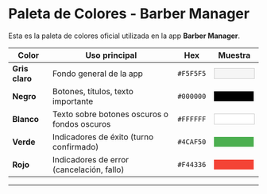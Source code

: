 # Paleta de Colores - Barber Manager

Esta es la paleta de colores oficial utilizada en la app **Barber Manager**.

| Color               | Uso principal                             | Hex        | Muestra                          |
|---------------------|-------------------------------------------|------------|----------------------------------|
| **Gris claro**       | Fondo general de la app                   | `#F5F5F5`  | <div style="width:80px;height:20px;background:#F5F5F5;border:1px solid #ccc;"></div> |
| **Negro**            | Botones, títulos, texto importante        | `#000000`  | <div style="width:80px;height:20px;background:#000000;"></div>                       |
| **Blanco**           | Texto sobre botones oscuros o fondos oscuros | `#FFFFFF`  | <div style="width:80px;height:20px;background:#FFFFFF;border:1px solid #ccc;"></div> |
| **Verde**            | Indicadores de éxito (turno confirmado)   | `#4CAF50`  | <div style="width:80px;height:20px;background:#4CAF50;"></div>                       |
| **Rojo**             | Indicadores de error (cancelación, fallo) | `#F44336`  | <div style="width:80px;height:20px;background:#F44336;"></div>                       |

---
